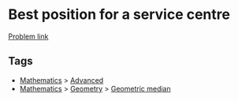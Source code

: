 # Best position for a service centre

[Problem link](https://leetcode.com/problems/best-position-for-a-service-centre)

## Tags

* [Mathematics](/README.md#Mathematics) > [Advanced](/README.md#Mathematics-Advanced)
* [Mathematics](/README.md#Mathematics) > [Geometry](/README.md#Mathematics-Geometry) > [Geometric median](/README.md#Mathematics-Geometry-Geometric_median)
